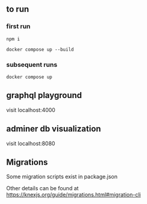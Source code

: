 ## to run

### first run

`npm i`

`docker compose up --build`

### subsequent runs

`docker compose up`

## graphql playground

visit localhost:4000

## adminer db visualization

visit localhost:8080

## Migrations

Some migration scripts exist in package.json

Other details can be found at https://knexjs.org/guide/migrations.html#migration-cli

